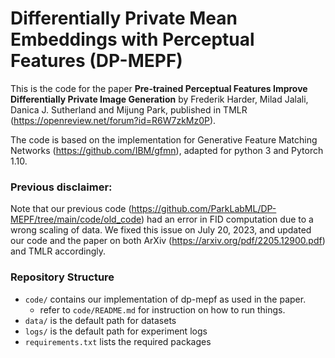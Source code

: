 # Differentially Private Mean Embeddings with Perceptual Features (DP-MEPF) 
  
This is the code for the paper **Pre-trained Perceptual Features Improve Differentially Private Image Generation** by Frederik Harder, Milad Jalali, Danica J. Sutherland and Mijung Park, published in TMLR (https://openreview.net/forum?id=R6W7zkMz0P).

The code is based on the implementation for Generative Feature Matching Networks (https://github.com/IBM/gfmn), adapted for python 3 and Pytorch 1.10.

### Previous disclaimer:
Note that our previous code (https://github.com/ParkLabML/DP-MEPF/tree/main/code/old_code) had an error in FID computation due to a wrong scaling of data. We fixed this issue on July 20, 2023, and updated our code and the paper on both ArXiv (https://arxiv.org/pdf/2205.12900.pdf) and TMLR accordingly. 


### Repository Structure
- `code/` contains our implementation of dp-mepf as used in the paper.
  - refer to `code/README.md` for instruction on how to run things.
- `data/` is the default path for datasets
- `logs/` is the default path for experiment logs
- `requirements.txt` lists the required packages
